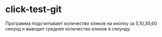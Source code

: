 # click-test-git
Программа подсчитывает количество кликов на кнопку за 5,10,30,60 секунд и выводит среднее количество кликов в секунду.

